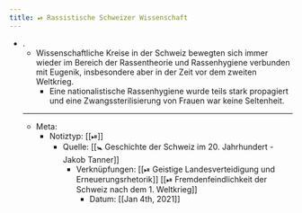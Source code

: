 ```yaml
---
title: ⏯ Rassistische Schweizer Wissenschaft
---
```


- .
	- Wissenschaftliche Kreise in der Schweiz bewegten sich immer wieder im Bereich der Rassentheorie und Rassenhygiene verbunden mit Eugenik, insbesondere aber in der Zeit vor dem zweiten Weltkrieg.
		- Eine nationalistische Rassenhygiene wurde teils stark propagiert und eine Zwangssterilisierung von Frauen war keine Seltenheit.
	- ---
	- Meta:
		- Notiztyp: [[⏯]]
			- Quelle: [[🚼 Geschichte der Schweiz im 20. Jahrhundert - Jakob Tanner]]
				- Verknüpfungen: [[⏯ Geistige Landesverteidigung und Erneuerungsrhetorik]] [[⏯ Fremdenfeindlichkeit der Schweiz nach dem 1. Weltkrieg]]
					- Datum: [[Jan 4th, 2021]]